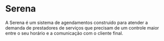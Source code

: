 # Serena

A Serena é um sistema de agendamentos construido para atender a demanda de prestadores de serviços que precisam de um controle maior entre o seu horário e a comunicação com o cliente final.
